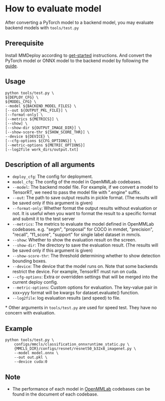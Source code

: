 # How to evaluate model

After converting a PyTorch model to a backend model, you may evaluate backend models with `tools/test.py`

## Prerequisite

Install MMDeploy according to [get-started](../get_started.md) instructions.
And convert the PyTorch model or ONNX model to the backend model by following the [guide](convert_model.md).

## Usage

```shell
python tools/test.py \
${DEPLOY_CFG} \
${MODEL_CFG} \
--model ${BACKEND_MODEL_FILES} \
[--out ${OUTPUT_PKL_FILE}] \
[--format-only] \
[--metrics ${METRICS}] \
[--show] \
[--show-dir ${OUTPUT_IMAGE_DIR}] \
[--show-score-thr ${SHOW_SCORE_THR}] \
--device ${DEVICE} \
[--cfg-options ${CFG_OPTIONS}] \
[--metric-options ${METRIC_OPTIONS}]
[--log2file work_dirs/output.txt]
```

## Description of all arguments

- `deploy_cfg`: The config for deployment.
- `model_cfg`: The config of the model in OpenMMLab codebases.
- `--model`: The backend model file. For example, if we convert a model to TensorRT, we need to pass the model file with ".engine" suffix.
- `--out`:  The path to save output results in pickle format. (The results will be saved only if this argument is given)
- `--format-only`: Whether format the output results without evaluation or not. It is useful when you want to format the result to a specific format and submit it to the test server
- `--metrics`: The metrics to evaluate the model defined in OpenMMLab codebases. e.g. "segm", "proposal" for COCO in mmdet, "precision", "recall", "f1_score", "support" for single label dataset in mmcls.
- `--show`: Whether to show the evaluation result on the screen.
- `--show-dir`: The directory to save the evaluation result. (The results will be saved only if this argument is given)
- `--show-score-thr`: The threshold determining whether to show detection bounding boxes.
- `--device`: The device that the model runs on. Note that some backends restrict the device. For example, TensorRT must run on cuda.
- `--cfg-options`: Extra or overridden settings that will be merged into the current deploy config.
- `--metric-options`: Custom options for evaluation. The key-value pair in xxx=yyy
  format will be kwargs for dataset.evaluate() function.
- `--log2file`: log evaluation results (and speed) to file.

\* Other arguments in `tools/test.py` are used for speed test. They have no concern with evaluation.

## Example

```shell
python tools/test.py \
    configs/mmcls/classification_onnxruntime_static.py \
    {MMCLS_DIR}/configs/resnet/resnet50_b32x8_imagenet.py \
    --model model.onnx \
    --out out.pkl \
    --device cuda:0
```

## Note

- The performance of each model in [OpenMMLab](https://openmmlab.com/) codebases can be found in the document of each codebase.
